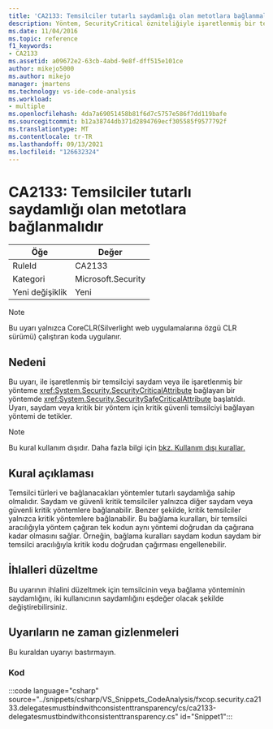 ```yaml
---
title: 'CA2133: Temsilciler tutarlı saydamlığı olan metotlara bağlanmalıdır'
description: Yöntem, SecurityCritical özniteliğiyle işaretlenmiş bir temsilciyi saydam veya SecuritySafeCritical özniteliğiyle işaretlenmiş bir yönteme bağlar ya da saydam veya kritik bir yönteme kritik öneme sahip bir temsilci bağlar.
ms.date: 11/04/2016
ms.topic: reference
f1_keywords:
- CA2133
ms.assetid: a09672e2-63cb-4abd-9e8f-dff515e101ce
author: mikejo5000
ms.author: mikejo
manager: jmartens
ms.technology: vs-ide-code-analysis
ms.workload:
- multiple
ms.openlocfilehash: 4da7a69051458b81f6d7c5757e586f7dd119bafe
ms.sourcegitcommit: b12a38744db371d2894769ecf305585f9577792f
ms.translationtype: MT
ms.contentlocale: tr-TR
ms.lasthandoff: 09/13/2021
ms.locfileid: "126632324"
---
```

# <a name="ca2133-delegates-must-bind-to-methods-with-consistent-transparency"></a>CA2133: Temsilciler tutarlı saydamlığı olan metotlara bağlanmalıdır

|Öğe|Değer|
|-|-|
|RuleId|CA2133|
|Kategori|Microsoft.Security|
|Yeni değişiklik|Yeni|

> [!NOTE]
> Bu uyarı yalnızca CoreCLR(Silverlight web uygulamalarına özgü CLR sürümü) çalıştıran koda uygulanır.

## <a name="cause"></a>Nedeni
Bu uyarı, ile işaretlenmiş bir temsilciyi saydam veya ile işaretlenmiş bir yönteme <xref:System.Security.SecurityCriticalAttribute> bağlayan bir yöntemde <xref:System.Security.SecuritySafeCriticalAttribute> başlatıldı. Uyarı, saydam veya kritik bir yöntem için kritik güvenli temsilciyi bağlayan yöntemi de tetikler.

> [!NOTE]
> Bu kural kullanım dışıdır. Daha fazla bilgi için [bkz. Kullanım dışı kurallar.](fxcop-unported-deprecated-rules.md)

## <a name="rule-description"></a>Kural açıklaması

Temsilci türleri ve bağlanacakları yöntemler tutarlı saydamlığa sahip olmalıdır. Saydam ve güvenli kritik temsilciler yalnızca diğer saydam veya güvenli kritik yöntemlere bağlanabilir. Benzer şekilde, kritik temsilciler yalnızca kritik yöntemlere bağlanabilir. Bu bağlama kuralları, bir temsilci aracılığıyla yöntem çağıran tek kodun aynı yöntemi doğrudan da çağırana kadar olmasını sağlar. Örneğin, bağlama kuralları saydam kodun saydam bir temsilci aracılığıyla kritik kodu doğrudan çağırması engellenebilir.

## <a name="how-to-fix-violations"></a>İhlalleri düzeltme

Bu uyarının ihlalini düzeltmek için temsilcinin veya bağlama yönteminin saydamlığını, iki kullanıcının saydamlığını eşdeğer olacak şekilde değiştirebilirsiniz.

## <a name="when-to-suppress-warnings"></a>Uyarıların ne zaman gizlenmeleri

Bu kuraldan uyarıyı bastırmayın.

### <a name="code"></a>Kod

:::code language="csharp" source="../snippets/csharp/VS_Snippets_CodeAnalysis/fxcop.security.ca2133.delegatesmustbindwithconsistenttransparency/cs/ca2133-delegatesmustbindwithconsistenttransparency.cs" id="Snippet1":::
